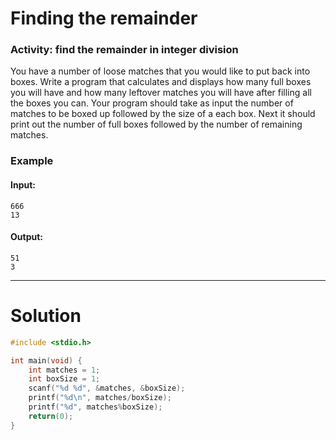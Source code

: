 # Finding the remainder
### Activity: find the remainder in integer division
You have a number of loose matches that you would like to put back into boxes. Write a program that calculates and displays how many full boxes you will have and how many leftover matches you will have after filling all the boxes you can. Your program should take as input the number of matches to be boxed up followed by the size of a each box. Next it should print out the number of full boxes followed by the number of remaining matches.

### Example
#### Input:
```
666
13
```
#### Output: 
```
51
3
```
___

# Solution
```C
#include <stdio.h>

int main(void) {
	int matches = 1;
	int boxSize = 1;
	scanf("%d %d", &matches, &boxSize);
	printf("%d\n", matches/boxSize);
	printf("%d", matches%boxSize);
	return(0);
}
```
